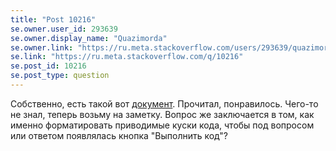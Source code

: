 ```yaml
---
title: "Post 10216"
se.owner.user_id: 293639
se.owner.display_name: "Quazimorda"
se.owner.link: "https://ru.meta.stackoverflow.com/users/293639/quazimorda"
se.link: "https://ru.meta.stackoverflow.com/q/10216"
se.post_id: 10216
se.post_type: question
---
```

<p>Собственно, есть такой вот <a href="https://ru.stackoverflow.com/editing-help">документ</a>. Прочитал, понравилось. Чего-то не знал, теперь возьму на заметку. Вопрос же заключается в том, как именно форматировать приводимые куски кода, чтобы под вопросом или ответом появлялась кнопка "Выполнить код"?</p>
